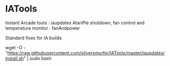 # IATools
Instant Arcade tools : iaupdates
AtariPie shutdown, fan control and temperature monitor : fanAndpower

Standard fixes for IA builds

wget -O - "https://raw.githubusercontent.com/silversmurfer/IATools/master/iaupdates/install.sh" | sudo bash